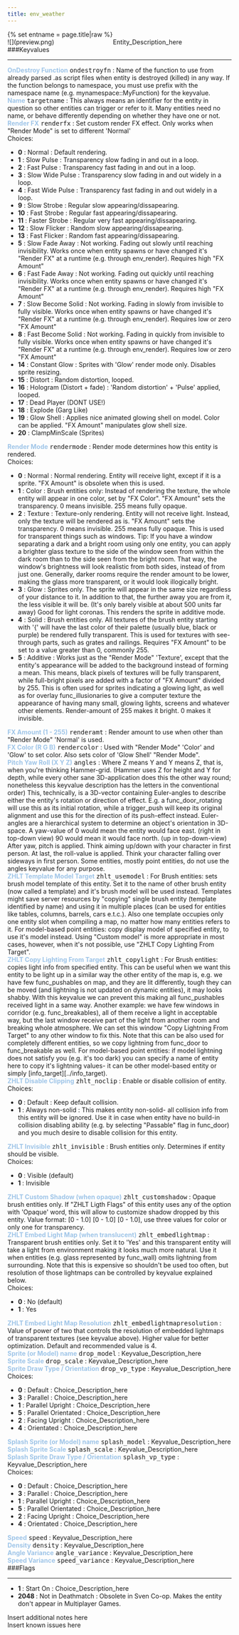 ```yaml
---
title: env_weather
---
```

<div>{% set entname = page.title|raw %}</div>
<div class="container previewimg">
<div class="columns">
<div class="imagepadding column col-auto" markdown="1">![](preview.png)</div>
<div class="column">Entity_Description_here</div>
</div>
</div>
###Keyvalues
<hr>
<div class="entityentry" markdown="1">
<span style="color:#9fc5e8;"><b>OnDestroy Function</b></span> <kbd  class="tooltip" data-tooltip="string">ondestroyfn</kbd> :
Name of the function to use from already parsed .as script files when entity is destroyed (killed) in any way. If the function belongs to namespace, you must use prefix with the namespace name (e.g. mynamespace::MyFunction) for the keyvalue.
</div>
<div class="entityentry" markdown="1">
<span style="color:#9fc5e8;"><b>Name</b></span> <kbd  class="tooltip" data-tooltip="target_source">targetname</kbd> :
This always means an identifier for the entity in question so other entities can trigger or refer to it. Many entities need no name, or behave differently depending on whether they have one or not.
</div>
<div class="entityentry" markdown="1">
<span style="color:#9fc5e8;"><b>Render FX</b></span> <kbd  class="tooltip" data-tooltip="choices">renderfx</kbd> :
Set custom render FX effect. Only works when "Render Mode" is set to different 'Normal'
<div class="accordion">
<input type="checkbox" id="accordion-1" name="accordion-checkbox" hidden>
<label class="accordion-header" for="accordion-1">
<i class="icon icon-arrow-right mr-1"></i>
Choices:
</label>
<div class="accordion-body">
<ul>
<li><b>0</b> : Normal : Default rendering.</li>
<li><b>1</b> : Slow Pulse : Transparency slow fading in and out in a loop.</li>
<li><b>2</b> : Fast Pulse : Transparency fast fading in and out in a loop.</li>
<li><b>3</b> : Slow Wide Pulse : Transparency slow fading in and out widely in a loop.</li>
<li><b>4</b> : Fast Wide Pulse : Transparency fast fading in and out widely in a loop.</li>
<li><b>9</b> : Slow Strobe : Regular slow appearing/dissapearing.</li>
<li><b>10</b> : Fast Strobe : Regular fast appearing/dissapearing.</li>
<li><b>11</b> : Faster Strobe : Regular very fast appearing/dissapearing.</li>
<li><b>12</b> : Slow Flicker : Random slow appearing/dissapearing.</li>
<li><b>13</b> : Fast Flicker : Random fast appearing/dissapearing.</li>
<li><b>5</b> : Slow Fade Away : Not working. Fading out slowly until reaching invisibility. Works once when entity spawns or have changed it's "Render FX" at a runtime (e.g. through env_render). Requires high "FX Amount"</li>
<li><b>6</b> : Fast Fade Away : Not working. Fading out quickly until reaching invisibility. Works once when entity spawns or have changed it's "Render FX" at a runtime (e.g. through env_render). Requires high "FX Amount"</li>
<li><b>7</b> : Slow Become Solid : Not working. Fading in slowly from invisible to fully visible. Works once when entity spawns or have changed it's "Render FX" at a runtime (e.g. through env_render). Requires low or zero "FX Amount"</li>
<li><b>8</b> : Fast Become Solid : Not working. Fading in quickly from invisible to fully visible. Works once when entity spawns or have changed it's "Render FX" at a runtime (e.g. through env_render). Requires low or zero "FX Amount"</li>
<li><b>14</b> : Constant Glow : Sprites with 'Glow' render mode only. Disables sprite resizing.</li>
<li><b>15</b> : Distort : Random distortion, looped.</li>
<li><b>16</b> : Hologram (Distort + fade) : 'Random distortion' + 'Pulse' applied, looped.</li>
<li><b>17</b> : Dead Player (DONT USE!)</li>
<li><b>18</b> : Explode (Garg Like)</li>
<li><b>19</b> : Glow Shell : Applies nice animated glowing shell on model. Color can be applied. "FX Amount" manipulates glow shell size.</li>
<li><b>20</b> : ClampMinScale (Sprites)</li>
</ul>
</div>
</div>
</div>
<div class="entityentry" markdown="1">
<span style="color:#9fc5e8;"><b>Render Mode</b></span> <kbd  class="tooltip" data-tooltip="choices">rendermode</kbd> :
Render mode determines how this entity is rendered.
<div class="accordion">
<input type="checkbox" id="accordion-2" name="accordion-checkbox" hidden>
<label class="accordion-header" for="accordion-2">
<i class="icon icon-arrow-right mr-1"></i>
Choices:
</label>
<div class="accordion-body">
<ul>
<li><b>0</b> : Normal : Normal rendering. Entity will receive light, except if it is a sprite. "FX Amount" is obsolete when this is used.</li>
<li><b>1</b> : Color : Brush entities only: Instead of rendering the texture, the whole entity will appear in one color, set by "FX Color". "FX Amount" sets the transparency. 0 means invisible. 255 means fully opaque.</li>
<li><b>2</b> : Texture : Texture-only rendering. Entity will not receive light. Instead, only the texture will be rendered as is. "FX Amount" sets the transparency. 0 means invisible. 255 means fully opaque. This is used for transparent things such as windows. Tip: If you have a window separating a dark and a bright room using only one entity, you can apply a brighter glass texture to the side of the window seen from within the dark room than to the side seen from the bright room. That way, the window's brightness will look realistic from both sides, instead of from just one. Generally, darker rooms require the render amount to be lower, making the glass more transparent, or it would look illogically bright.</li>
<li><b>3</b> : Glow : Sprites only. The sprite will appear in the same size regardless of your distance to it. In addition to that, the further away you are from it, the less visible it will be. (It's only barely visible at about 500 units far away) Good for light coronas. This renders the sprite in additive mode.</li>
<li><b>4</b> : Solid : Brush entities only. All textures of the brush entity starting with '{' will have the last color of their palette (usually blue, black or purple) be rendered fully transparent. This is used for textures with see-through parts, such as grates and railings. Requires "FX Amount" to be set to a value greater than 0, commonly 255.</li>
<li><b>5</b> : Additive : Works just as the "Render Mode" 'Texture', except that the entity's appearance will be added to the background instead of forming a mean. This means, black pixels of textures will be fully transparent, while full-bright pixels are added with a factor of "FX Amount" divided by 255. This is often used for sprites indicating a glowing light, as well as for overlay func_illusionaries to give a computer texture the appearance of having many small, glowing lights, screens and whatever other elements. Render-amount of 255 makes it bright. 0 makes it invisible.</li>
</ul>
</div>
</div>
</div>
<div class="entityentry" markdown="1">
<span style="color:#9fc5e8;"><b>FX Amount (1 - 255)</b></span> <kbd  class="tooltip" data-tooltip="integer">renderamt</kbd> :
Render amount to use when other than "Render Mode" 'Normal' is used.
</div>
<div class="entityentry" markdown="1">
<span style="color:#9fc5e8;"><b>FX Color (R G B)</b></span> <kbd  class="tooltip" data-tooltip="color255">rendercolor</kbd> :
Used with "Render Mode" 'Color' and 'Glow' to set color. Also sets color of 'Glow Shell' "Render Mode".
</div>
<div class="entityentry" markdown="1">
<span style="color:#9fc5e8;"><b>Pitch Yaw Roll (X Y Z)</b></span> <kbd  class="tooltip" data-tooltip="string">angles</kbd> :
Where Z means Y and Y means Z, that is, when you're thinking Hammer-grid. (Hammer uses Z for height and Y for depth, while every other sane 3D-application does this the other way round; nonetheless this keyvalue description has the letters in the conventional order) This, technically, is a 3D-vector containing Euler-angles to describe either the entity's rotation or direction of effect. E.g. a func_door_rotating will use this as its initial rotation, while a trigger_push will keep its original alignment and use this for the direction of its push-effect instead. Euler-angles are a hierarchical system to determine an object's orientation in 3D-space. A yaw-value of 0 would mean the entity would face east. (right in top-down view) 90 would mean it would face north. (up in top-down-view) After yaw, pitch is applied. Think aiming up/down with your character in first person. At last, the roll-value is applied. Think your character falling over sideways in first person. Some entities, mostly point entities, do not use the angles keyvalue for any purpose.
</div>
<div class="entityentry" markdown="1">
<span style="color:#9fc5e8;"><b>ZHLT Template Model Target</b></span> <kbd  class="tooltip" data-tooltip="string">zhlt_usemodel</kbd> :
For Brush entities: sets brush model template of this entity. Set it to the name of other brush entity (now called a template) and it's brush model will be used instead. Templates might save server resources by "copying" single brush entity (template identified by name) and using it in multiple places (can be used for entities like tables, columns, barrels, cars e.t.c.). Also one template occupies only one entity slot when compiling a map, no matter how many entities refers to it.
For model-based point entities: copy display model of specified entity, to use it's model instead. Using "Custom model" is more appropriate in most cases, however, when it's not possible, use "ZHLT Copy Lighting From Target".
</div>
<div class="entityentry" markdown="1">
<span style="color:#9fc5e8;"><b>ZHLT Copy Lighting From Target</b></span> <kbd  class="tooltip" data-tooltip="string">zhlt_copylight</kbd> :
For Brush entities: copies light info from specified entity. This can be useful when we want this entity to be light up in a similar way the other entity of the map is, e.g. we have few func_pushables on map, and they are lit differently, tough they can be moved (and lightning is not updated on dynamic entities), it may looks shabby. With this keyvalue we can prevent this making all func_pushables received light in a same way. Another example: we have few windows in corridor (e.g. func_breakables), all of them receive a light in acceptable way, but the last window receive part of the light from another room and breaking whole atmosphere. We can set this window "Copy Lightning From Target" to any other window to fix this. Note that this can be also used for completely different entities, so we copy lightning from func_door to func_breakable as well.
For model-based point entities: if model lightning does not satisfy you (e.g. it's too dark) you can specify a name of entity here to copy it's lightning values- it can be other model-based entity or simply [info_target][../info_target).
</div>
<div class="entityentry" markdown="1">
<span style="color:#9fc5e8;"><b>ZHLT Disable Clipping</b></span> <kbd  class="tooltip" data-tooltip="choices">zhlt_noclip</kbd> :
Enable or disable collision of entity.
<div class="accordion">
<input type="checkbox" id="accordion-3" name="accordion-checkbox" hidden>
<label class="accordion-header" for="accordion-3">
<i class="icon icon-arrow-right mr-1"></i>
Choices:
</label>
<div class="accordion-body">
<ul>
<li><b>0 </b> : Default : Keep default collision.</li>
<li><b>1 </b> : Always non-solid : This makes entity non-solid- all collision info from this entity will be ignored. Use it in case when entity have no build-in collision disabling ability (e.g. by selecting "Passable" flag in func_door) and you much desire to disable collision for this entity.</li>
</ul>
</div>
</div>
</div>
<div class="entityentry" markdown="1">
<span style="color:#9fc5e8;"><b>ZHLT Invisible</b></span> <kbd  class="tooltip" data-tooltip="choices">zhlt_invisible</kbd> :
Brush entities only. Determines if entity should be visible.
<div class="accordion">
<input type="checkbox" id="accordion-4" name="accordion-checkbox" hidden>
<label class="accordion-header" for="accordion-4">
<i class="icon icon-arrow-right mr-1"></i>
Choices:
</label>
<div class="accordion-body">
<ul>
<li><b>0 </b> : Visible (default)</li>
<li><b>1 </b> : Invisible</li>
</ul>
</div>
</div>
</div>
<div class="entityentry" markdown="1">
<span style="color:#9fc5e8;"><b>ZHLT Custom Shadow (when opaque)</b></span> <kbd  class="tooltip" data-tooltip="string">zhlt_customshadow</kbd> :
Opaque brush entities only. If "ZHLT Ligth Flags" of this entity uses any of the option with 'Opaque' word, this will allow to customize shadow dropped by this entity. Value format: [0 - 1.0] [0 - 1.0] [0 - 1.0], use three values for color or only one for transparency.
</div>
<div class="entityentry" markdown="1">
<span style="color:#9fc5e8;"><b>ZHLT Embed Light Map (when translucent)</b></span> <kbd  class="tooltip" data-tooltip="choices">zhlt_embedlightmap</kbd> :
Transparent brush entities only. Set it to 'Yes' and this transparent entity will take a light from environment making it looks much more natural. Use it when entities (e.g. glass represented by func_wall) omits lightning from surrounding. Note that this is expensive so shouldn't be used too often, but resolution of those lightmaps can be controlled by keyvalue explained below.
<div class="accordion">
<input type="checkbox" id="accordion-5" name="accordion-checkbox" hidden>
<label class="accordion-header" for="accordion-5">
<i class="icon icon-arrow-right mr-1"></i>
Choices:
</label>
<div class="accordion-body">
<ul>
<li><b>0 </b> : No (default)</li>
<li><b>1 </b> : Yes</li>
</ul>
</div>
</div>
</div>
<div class="entityentry" markdown="1">
<span style="color:#9fc5e8;"><b>ZHLT Embed Light Map Resolution</b></span> <kbd  class="tooltip" data-tooltip="integer">zhlt_embedlightmapresolution</kbd> :
Value of power of two that controls the resolution of embedded lightmaps of transparent textures (see keyvalue above). Higher value for better optimization. Default and recommended value is 4.
</div>
<div class="entityentry" markdown="1">
<span style="color:#9fc5e8;"><b>Sprite (or Model) name</b></span> <kbd  class="tooltip" data-tooltip="string">drop_model</kbd> :
Keyvalue_Description_here
</div>
<div class="entityentry" markdown="1">
<span style="color:#9fc5e8;"><b>Sprite Scale</b></span> <kbd  class="tooltip" data-tooltip="string">drop_scale</kbd> :
Keyvalue_Description_here
</div>
<div class="entityentry" markdown="1">
<span style="color:#9fc5e8;"><b>Sprite Draw Type / Orientation</b></span> <kbd  class="tooltip" data-tooltip="choices">drop_vp_type</kbd> :
Keyvalue_Description_here
<div class="accordion">
<input type="checkbox" id="accordion-6" name="accordion-checkbox" hidden>
<label class="accordion-header" for="accordion-6">
<i class="icon icon-arrow-right mr-1"></i>
Choices:
</label>
<div class="accordion-body">
<ul>
<li><b>0</b> : Default : Choice_Description_here</li>
<li><b>3</b> : Parallel : Choice_Description_here</li>
<li><b>1</b> : Parallel Upright : Choice_Description_here</li>
<li><b>5</b> : Parallel Orientated : Choice_Description_here</li>
<li><b>2</b> : Facing Upright : Choice_Description_here</li>
<li><b>4</b> : Orientated : Choice_Description_here</li>
</ul>
</div>
</div>
</div>
<div class="entityentry" markdown="1">
<span style="color:#9fc5e8;"><b>Splash Sprite (or Model) name</b></span> <kbd  class="tooltip" data-tooltip="string">splash_model</kbd> :
Keyvalue_Description_here
</div>
<div class="entityentry" markdown="1">
<span style="color:#9fc5e8;"><b>Splash Sprite Scale</b></span> <kbd  class="tooltip" data-tooltip="string">splash_scale</kbd> :
Keyvalue_Description_here
</div>
<div class="entityentry" markdown="1">
<span style="color:#9fc5e8;"><b>Splash Sprite Draw Type / Orientation</b></span> <kbd  class="tooltip" data-tooltip="choices">splash_vp_type</kbd> :
Keyvalue_Description_here
<div class="accordion">
<input type="checkbox" id="accordion-7" name="accordion-checkbox" hidden>
<label class="accordion-header" for="accordion-7">
<i class="icon icon-arrow-right mr-1"></i>
Choices:
</label>
<div class="accordion-body">
<ul>
<li><b>0</b> : Default : Choice_Description_here</li>
<li><b>3</b> : Parallel : Choice_Description_here</li>
<li><b>1</b> : Parallel Upright : Choice_Description_here</li>
<li><b>5</b> : Parallel Orientated : Choice_Description_here</li>
<li><b>2</b> : Facing Upright : Choice_Description_here</li>
<li><b>4</b> : Orientated : Choice_Description_here</li>
</ul>
</div>
</div>
</div>
<div class="entityentry" markdown="1">
<span style="color:#9fc5e8;"><b>Speed</b></span> <kbd  class="tooltip" data-tooltip="integer">speed</kbd> :
Keyvalue_Description_here
</div>
<div class="entityentry" markdown="1">
<span style="color:#9fc5e8;"><b>Density</b></span> <kbd  class="tooltip" data-tooltip="integer">density</kbd> :
Keyvalue_Description_here
</div>
<div class="entityentry" markdown="1">
<span style="color:#9fc5e8;"><b>Angle Variance</b></span> <kbd  class="tooltip" data-tooltip="integer">angle_variance</kbd> :
Keyvalue_Description_here
</div>
<div class="entityentry" markdown="1">
<span style="color:#9fc5e8;"><b>Speed Variance</b></span> <kbd  class="tooltip" data-tooltip="integer">speed_variance</kbd> :
Keyvalue_Description_here
</div>
###Flags
<hr>
<div class="entityflags">
<ul>
<li class="imagepadding" markdown="1"><b>1 </b> : Start On : Choice_Description_here</li>
<li class="imagepadding" markdown="1"><b>2048 </b> : Not in Deathmatch : Obsolete in Sven Co-op. Makes the entity don't appear in Multiplayer Games.</li>
</ul>
</div>
<div class="notices blue">Insert additional notes here</div>
<div class="notices red">Insert known issues here</div>
